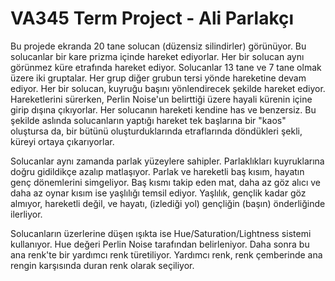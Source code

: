 # VA345 Term Project - Ali Parlakçı

Bu projede ekranda 20 tane solucan (düzensiz silindirler) görünüyor. Bu solucanlar bir kare prizma içinde hareket ediyorlar. Her bir solucan aynı görünmez küre etrafında hareket ediyor. Solucanlar 13 tane ve 7 tane olmak üzere iki gruptalar. Her grup diğer grubun tersi yönde hareketine devam ediyor. Her bir solucan, kuyruğu başını yönlendirecek şekilde hareket ediyor. Hareketlerini sürerken, Perlin Noise'un belirttiği üzere hayali kürenin içine girip dışına çıkıyorlar. Her solucanın hareketi kendine has ve benzersiz. Bu şekilde aslında solucanların yaptığı hareket tek başlarına bir "kaos" oluştursa da, bir bütünü oluşturduklarında etraflarında döndükleri şekli, küreyi ortaya çıkarıyorlar.

Solucanlar aynı zamanda parlak yüzeylere sahipler. Parlaklıkları kuyruklarına doğru gidildikçe azalıp matlaşıyor. Parlak ve hareketli baş kısım, hayatın genç dönemlerini simgeliyor. Baş kısmı takip eden mat, daha az göz alıcı ve daha az oynar kısım ise yaşlılığı temsil ediyor. Yaşlılık, gençlik kadar göz almıyor, hareketli değil, ve hayatı, (izlediği yol) gençliğin (başın) önderliğinde ilerliyor.

Solucanların üzerlerine düşen ışıkta ise Hue/Saturation/Lightness sistemi kullanıyor. Hue değeri Perlin Noise tarafından belirleniyor. Daha sonra bu ana renk'te bir yardımcı renk türetiliyor. Yardımcı renk, renk çemberinde ana rengin karşısında duran renk olarak seçiliyor.
